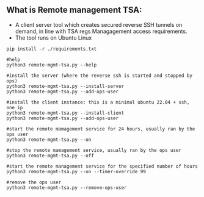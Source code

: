 
## What is Remote management TSA:

* A client server tool which creates secured reverse SSH tunnels on demand, in line with TSA regs Managagement access requirements. 
* The tool runs on Ubuntu Linux 

```
pip install -r ./requirements.txt

#help
python3 remote-mgmt-tsa.py --help

#install the server (where the reverse ssh is started and stopped by ops)
python3 remote-mgmt-tsa.py --install-server
python3 remote-mgmt-tsa.py --add-ops-user  

#install the client instance: this is a minimal ubuntu 22.04 + ssh, one ip 
python3 remote-mgmt-tsa.py --install-client
python3 remote-mgmt-tsa.py --add-ops-user  

#start the remote mamagement service for 24 hours, usually ran by the ops user
python3 remote-mgmt-tsa.py --on 

#stop the remote mamagement service, usually ran by the ops user
python3 remote-mgmt-tsa.py --off

#start the remote management service for the specified number of hours 
python3 remote-mgmt-tsa.py --on --timer-override 99 

#remove the ops user
python3 remote-mgmt-tsa.py --remove-ops-user
```

